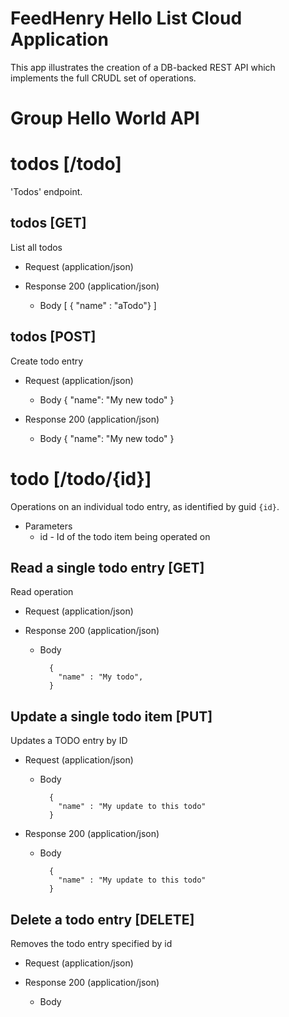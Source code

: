 # FeedHenry Hello List Cloud Application

This app illustrates the creation of a DB-backed REST API which implements the full CRUDL set of operations. 

# Group Hello World API

# todos [/todo]

'Todos' endpoint.

## todos [GET] 

List all todos

+ Request (application/json)

+ Response 200 (application/json)
    + Body
            [
              { "name" : "aTodo"}
            ]
            
## todos [POST] 

Create todo entry

+ Request (application/json)
    + Body
            {
              "name": "My new todo"
            }

+ Response 200 (application/json)
    + Body
            {
              "name": "My new todo"
            }

# todo [/todo/{id}]
Operations on an individual todo entry, as identified by guid `{id}`.

+ Parameters
    + id - Id of the todo item being operated on

## Read a single todo entry [GET] 
Read operation
+ Request (application/json)

+ Response 200 (application/json)

    + Body

            {
              "name" : "My todo",
            }

## Update a single todo item [PUT] 
Updates a TODO entry by ID
+ Request (application/json)

    + Body

            {
              "name" : "My update to this todo"
            }

+ Response 200 (application/json)

    + Body

            {
              "name" : "My update to this todo"
            }

## Delete a todo entry [DELETE] 
Removes the todo entry specified by id
+ Request (application/json)

+ Response 200 (application/json)

    + Body
            
